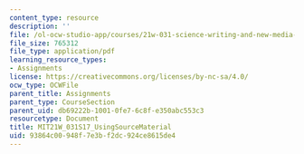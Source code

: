 ```yaml
---
content_type: resource
description: ''
file: /ol-ocw-studio-app/courses/21w-031-science-writing-and-new-media-explorations-in-communicating-about-science-technology-spring-2017/93864c00948f7e3bf2dc924ce8615de4_MIT21W_031S17_UsingSourceMaterial.pdf
file_size: 765312
file_type: application/pdf
learning_resource_types:
- Assignments
license: https://creativecommons.org/licenses/by-nc-sa/4.0/
ocw_type: OCWFile
parent_title: Assignments
parent_type: CourseSection
parent_uid: db69222b-1001-0fe7-6c8f-e350abc553c3
resourcetype: Document
title: MIT21W_031S17_UsingSourceMaterial
uid: 93864c00-948f-7e3b-f2dc-924ce8615de4
---
```

